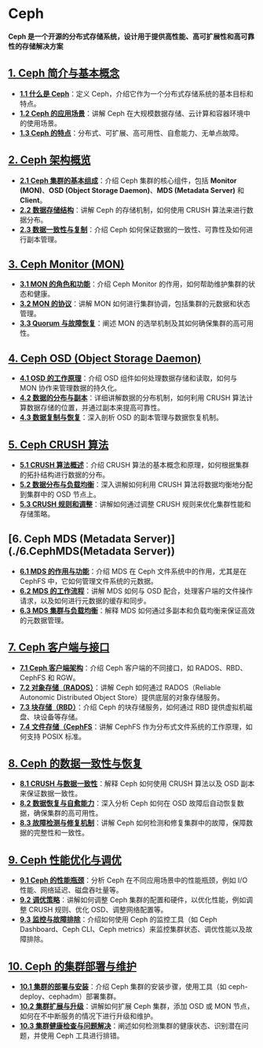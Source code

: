 # Ceph 
 **Ceph 是一个开源的分布式存储系统，设计用于提供高性能、高可扩展性和高可靠性的存储解决方案**

## [**1. Ceph 简介与基本概念**](./1.ceph简介与基本概念)
- **[1.1 什么是 Ceph](./1.ceph简介与基本概念/1.什么是ceph.md)**：定义 Ceph，介绍它作为一个分布式存储系统的基本目标和特点。
- **[1.2 Ceph 的应用场景](./1.ceph简介与基本概念/2.Ceph的应用场景.md)**：讲解 Ceph 在大规模数据存储、云计算和容器环境中的使用场景。
- **[1.3 Ceph 的特点](./1.ceph简介与基本概念/3.Ceph的特点.md)**：分布式、可扩展、高可用性、自愈能力、无单点故障。

## [2. Ceph 架构概览](./2.Ceph架构概览)
- **[2.1 Ceph 集群的基本组成](./2.Ceph架构概览/1.ceph集群的基本组成.md)**：介绍 Ceph 集群的核心组件，包括 **Monitor (MON)**、**OSD (Object Storage Daemon)**、**MDS (Metadata Server)** 和 **Client**。
- **[2.2 数据存储结构](./2.Ceph架构概览/2.数据存储结构.md)**：讲解 Ceph 的存储机制，如何使用 CRUSH 算法来进行数据分布。
- **[2.3 数据一致性与复制](./2.Ceph架构概览/3.数据一致性与复制.md)**：介绍 Ceph 如何保证数据的一致性、可靠性及如何进行副本管理。

## [3. Ceph Monitor (MON)](./3.CephMonitor(MON))
- **[3.1 MON 的角色和功能](./3.CephMonitor(MON)/1.MON的角色和功能.md)**：介绍 Ceph Monitor 的作用，如何帮助维护集群的状态和健康。
- **[3.2 MON 的协议](./3.CephMonitor(MON)/2.MON的协议.md)**：讲解 MON 如何进行集群协调，包括集群的元数据和状态管理。
- **[3.3 Quorum 与故障恢复](./3.CephMonitor(MON)/3.Quorum与故障恢复.md)**：阐述 MON 的选举机制及其如何确保集群的高可用性。

## [4. Ceph OSD (Object Storage Daemon)](./4.CephOSD(ObjectStorageDaemon))
- **[4.1 OSD 的工作原理](./4.CephOSD(ObjectStorageDaemon)/1.OSD的工作原理.md)**：介绍 OSD 组件如何处理数据存储和读取，如何与 MON 协作来管理数据的持久化。
- **[4.2 数据的分布与副本](./4.CephOSD(ObjectStorageDaemon)/2.数据的分布与副本.md)**：详细讲解数据的分布机制，如何利用 CRUSH 算法计算数据存储的位置，并通过副本来提高可靠性。
- **[4.3 数据复制与恢复](./4.CephOSD(ObjectStorageDaemon)/3.数据复制与恢复.md)**：深入剖析 OSD 的副本管理与数据恢复机制。

## [5. Ceph CRUSH 算法](./5.CephCRUSH算法)
- **[5.1 CRUSH 算法概述](./5.CephCRUSH算法/1.CRUSH%20算法概述.md)**：介绍 CRUSH 算法的基本概念和原理，如何根据集群的拓扑结构进行数据的分布。
- **[5.2 数据分布与负载均衡](./5.CephCRUSH算法/2.数据分布与负载均衡.md)**：深入讲解如何利用 CRUSH 算法将数据均衡地分配到集群中的 OSD 节点上。
- **[5.3 CRUSH 规则和调整](./5.CephCRUSH算法/3.CRUSH%20规则和调整.md)**：讲解如何通过调整 CRUSH 规则来优化集群性能和存储策略。

## [6. Ceph MDS (Metadata Server)](./6.CephMDS(Metadata Server))
- **[6.1 MDS 的作用与功能](./6.CephMDS(Metadata%20Server)/1.MDS的作用与功能.md)**：介绍 MDS 在 Ceph 文件系统中的作用，尤其是在 CephFS 中，它如何管理文件系统的元数据。
- **[6.2 MDS 的工作流程](./6.CephMDS(Metadata%20Server)/2.MDS的工作流程.md)**：讲解 MDS 如何与 OSD 配合，处理客户端的文件操作请求，以及如何进行元数据的缓存和同步。
- **[6.3 MDS 集群与负载均衡](./6.CephMDS(Metadata%20Server)/3.MDS集群与负载均衡.md)**：解释 MDS 如何通过多副本和负载均衡来保证高效的元数据管理。

## [7. Ceph 客户端与接口](./7.Ceph客户端与接口)
- **[7.1 Ceph 客户端架构](./7.Ceph客户端与接口/1.Ceph%20客户端架构.md)**：介绍 Ceph 客户端的不同接口，如 RADOS、RBD、CephFS 和 RGW。
- **[7.2 对象存储（RADOS）](./7.Ceph客户端与接口/2.对象存储(RADOS).md)**：讲解 Ceph 如何通过 RADOS（Reliable Autonomic Distributed Object Store）提供底层的对象存储服务。
- **[7.3 块存储（RBD）](./7.Ceph客户端与接口/3.块存储（RBD）.md)**：介绍 Ceph 的块存储服务，如何通过 RBD 提供虚拟机磁盘、块设备等存储。
- **[7.4 文件存储（CephFS](./7.Ceph客户端与接口/4.文件存储（CephFS）.md)**：讲解 CephFS 作为分布式文件系统的工作原理，如何支持 POSIX 标准。

## [8. Ceph 的数据一致性与恢复](./8.Ceph的数据一致性与恢复)
- **[8.1 CRUSH 与数据一致性](./8.Ceph的数据一致性与恢复/1.CRUSH%20与数据一致性.md)**：解释 Ceph 如何使用 CRUSH 算法以及 OSD 副本来保证数据一致性。
- **[8.2 数据恢复与自愈能力](./8.Ceph的数据一致性与恢复/2.数据恢复与自愈能力.md)**：深入分析 Ceph 如何在 OSD 故障后自动恢复数据，确保集群的高可用性。
- **[8.3 故障检测与修复机制](./8.Ceph的数据一致性与恢复/3.故障检测与修复机制.md)**：讲解 Ceph 如何检测和修复集群中的故障，保障数据的完整性和一致性。

## [9. Ceph 性能优化与调优](./9.Ceph性能优化与调优)
- **[9.1 Ceph 的性能瓶颈](./9.Ceph性能优化与调优/1.Ceph%20的性能瓶颈.md)**：分析 Ceph 在不同应用场景中的性能瓶颈，例如 I/O 性能、网络延迟、磁盘吞吐量等。
- **[9.2 调优策略](./9.Ceph性能优化与调优/2.调优策略.md)**：讲解如何调整 Ceph 集群的配置和硬件，以优化性能，例如调整 CRUSH 规则、优化 OSD、调整网络配置等。
- **[9.3 监控与故障排除](./9.Ceph性能优化与调优/3.监控与故障排除.md)**：介绍如何使用 Ceph 的监控工具（如 Ceph Dashboard、Ceph CLI、Ceph metrics）来监控集群状态、调优性能以及故障排除。

## [10. Ceph 的集群部署与维护](./10.Ceph的集群部署与维护)
- **[10.1 集群的部署与安装](./10.Ceph的集群部署与维护/1.集群的部署与安装.md)**：介绍 Ceph 集群的安装步骤，使用工具（如 ceph-deploy、cephadm）部署集群。
- **[10.2 集群扩展与升级](./10.Ceph的集群部署与维护/2.集群扩展与升级.md)**：讲解如何扩展 Ceph 集群，添加 OSD 或 MON 节点，如何在不中断服务的情况下进行升级和维护。
- **[10.3 集群健康检查与问题解决](./10.Ceph的集群部署与维护/3.集群健康检查与问题解决.md)**：阐述如何检测集群的健康状态、识别潜在问题，并使用 Ceph 工具进行排错。
